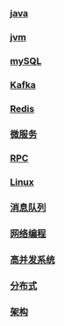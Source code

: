 ### [java](https://github.com/wangjunjie0817/note/blob/master/java/javaNote.md)
### [jvm](https://github.com/wangjunjie0817/note/blob/master/jvm/jvmNote.md)
### [mySQL](https://github.com/wangjunjie0817/note/blob/master/MySQL/note.md)
### [Kafka](https://github.com/wangjunjie0817/note/blob/master/Kafka/KafkaNote.md)
### [Redis](https://github.com/wangjunjie0817/note/blob/master/Redis/RedisNote.md)
### [微服务](https://github.com/wangjunjie0817/note/blob/master/%E5%BE%AE%E6%9C%8D%E5%8A%A1/%E5%BE%AE%E6%9C%8D%E5%8A%A1.md)
### [RPC](https://github.com/wangjunjie0817/note/blob/master/RPC/RPCnote.md)
### [Linux]()
### [消息队列]()
### [网络编程]()
### [高并发系统]()
### [分布式](https://github.com/wangjunjie0817/note/tree/master/%E5%88%86%E5%B8%83%E5%BC%8F)
### [架构]()

